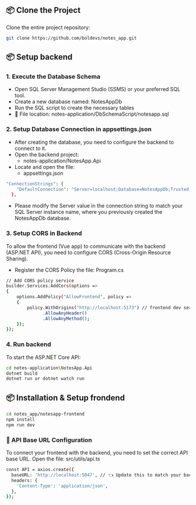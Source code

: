 ## 📦 Clone the Project
Clone the entire project repository:
```bash
git clone https://github.com/boldevs/notes_app.git
```

## 📦 Setup backend
### 1. Execute the Database Schema

- Open SQL Server Management Studio (SSMS) or your preferred SQL tool.
- Create a new database named: NotesAppDb
- Run the SQL script to create the necessary tables
- 📄 File location: notes-application/DbSchemaScript/notesapp.sql

### 2. Setup Database Connection in appsettings.json

- After creating the database, you need to configure the backend to connect to it.
- Open the backend project:
  - notes-application/NotesApp.Api
- Locate and open the file:
  - appsettings.json
  
```bash
"ConnectionStrings": {
    "DefaultConnection": "Server=localhost;Database=NotesAppDb;Trusted_Connection=True;TrustServerCertificate=True;"
  },
```
- Please modify the Server value in the connection string to match your SQL Server instance name, where you previously created the NotesAppDb database.

### 3. Setup CORS in Backend

To allow the frontend (Vue app) to communicate with the backend (ASP.NET API), you need to configure CORS (Cross-Origin Resource Sharing).
- Register the CORS Policy the file: Program.cs
```bash
// Add CORS policy service
builder.Services.AddCors(options =>
{
    options.AddPolicy("AllowFrontend", policy =>
    {
        policy.WithOrigins("http://localhost:5173") // frontend dev server
              .AllowAnyHeader()
              .AllowAnyMethod();
    });
});
```

### 4. Run backend
To start the ASP.NET Core API:

```bash
cd notes-application\NotesApp.Api
dotnet build
dotnet run or dotnet watch run
```

## 📦 Installation & Setup frondend

```bash
cd notes_app/notesapp-frontend
npm install
npm run dev 
```
### 🔗 API Base URL Configuration

To connect your frontend with the backend, you need to set the correct API base URL.
Open the file:
src/utils/api.ts
```bash
const API = axios.create({
  baseURL: 'http://localhost:5047', // 👈 Update this to match your backend server
  headers: {
    'Content-Type': 'application/json',
  },
});
```

